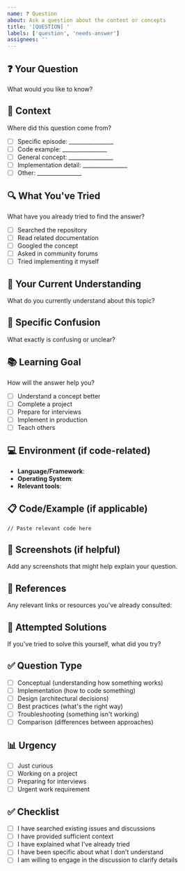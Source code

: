 ```yaml
---
name: ❓ Question
about: Ask a question about the content or concepts
title: '[QUESTION] '
labels: ['question', 'needs-answer']
assignees: ''
---
```


## ❓ Your Question
What would you like to know?

## 📍 Context
Where did this question come from?
- [ ] Specific episode: ________________
- [ ] Code example: ________________
- [ ] General concept: ________________
- [ ] Implementation detail: ________________
- [ ] Other: ________________

## 🔍 What You've Tried
What have you already tried to find the answer?
- [ ] Searched the repository
- [ ] Read related documentation
- [ ] Googled the concept
- [ ] Asked in community forums
- [ ] Tried implementing it myself

## 💭 Your Current Understanding
What do you currently understand about this topic?

## 🎯 Specific Confusion
What exactly is confusing or unclear?

## 📚 Learning Goal
How will the answer help you?
- [ ] Understand a concept better
- [ ] Complete a project
- [ ] Prepare for interviews
- [ ] Implement in production
- [ ] Teach others

## 💻 Environment (if code-related)
- **Language/Framework**: 
- **Operating System**: 
- **Relevant tools**: 

## 📋 Code/Example (if applicable)
```
// Paste relevant code here
```

## 📸 Screenshots (if helpful)
Add any screenshots that might help explain your question.

## 🔗 References
Any relevant links or resources you've already consulted:

## 🤔 Attempted Solutions
If you've tried to solve this yourself, what did you try?

## ✅ Question Type
- [ ] Conceptual (understanding how something works)
- [ ] Implementation (how to code something)
- [ ] Design (architectural decisions)
- [ ] Best practices (what's the right way)
- [ ] Troubleshooting (something isn't working)
- [ ] Comparison (differences between approaches)

## 📊 Urgency
- [ ] Just curious
- [ ] Working on a project
- [ ] Preparing for interviews
- [ ] Urgent work requirement

## ✅ Checklist
- [ ] I have searched existing issues and discussions
- [ ] I have provided sufficient context
- [ ] I have explained what I've already tried
- [ ] I have been specific about what I don't understand
- [ ] I am willing to engage in the discussion to clarify details